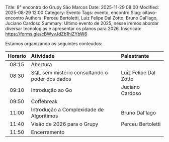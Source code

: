 Title: 8° encontro do Grupy São Marcos
Date: 2025-11-29 08:00
Modified: 2025-08-29 12:00
Category: Evento
Tags: evento, encontro
Slug: oitavo-encontro
Authors: Perceu Bertoletti, Luiz Felipe Dal Zotto, Bruno Dal'lago, Juciano Cardoso
Summary: Ultimo evento de 2025, nesse iremos abordar diversar tecnologias e apresentar os planos para 2026.
Inscricao: https://forms.gle/cBWyvJdZb1hjZYbW6

Estamos organizando os seguintes conteudos:

|Horario|Atividade|Palestrante| 
|:-------:|:------|:-------|
|08:15 |Abertura||
|08:30 |SQL sem mistério consultando o poder dos dados| Luiz Felipe Dal Zotto
|09:10 |Introdução ao Go| Juciano Cardoso |
|09:50 |Coffebreak||
|11:00 |Introdução a Complexidade de Algoritimos| Bruno Dal'lago |
|11:40 |Visão de 2026 para o Grupy|Perceu Bertoletti|
|11:50 |Encerramento||